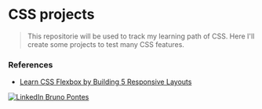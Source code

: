 # CSS projects

> This repositorie will be used to track my learning path of CSS.
Here I'll create some projects to test many CSS features.

### References

- [Learn CSS Flexbox by Building 5 Responsive Layouts](https://www.freecodecamp.org/news/learn-flexbox-build-5-layouts/)


[![LinkedIn](https://i.sstatic.net/gVE0j.png) Bruno Pontes](https://www.linkedin.com/in/bruno-pc-branco/)
